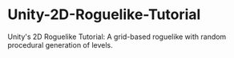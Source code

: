 # Unity-2D-Roguelike-Tutorial
Unity's 2D Roguelike Tutorial: A grid-based roguelike with random procedural generation of levels. 
